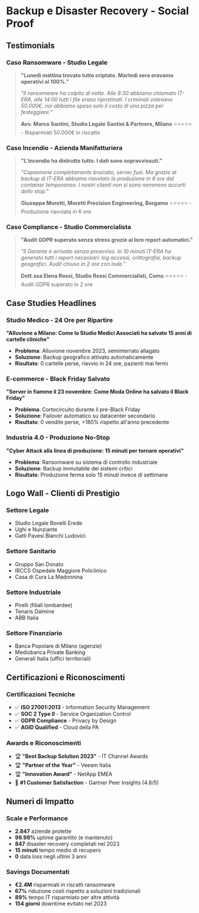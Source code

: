 # Backup e Disaster Recovery - Social Proof

## Testimonials

### Caso Ransomware - Studio Legale
> **"Lunedì mattina trovato tutto criptato. Martedì sera eravamo operativi al 100%."**
> 
> *"Il ransomware ha colpito di notte. Alle 8:30 abbiamo chiamato IT-ERA, alle 14:00 tutti i file erano ripristinati. I criminali volevano 50.000€, noi abbiamo speso solo il costo di una pizza per festeggiare."*
> 
> **Avv. Marco Santini, Studio Legale Santini & Partners, Milano**
> ⭐⭐⭐⭐⭐ - Risparmiati 50.000€ in riscatto

### Caso Incendio - Azienda Manifatturiera
> **"L'incendio ha distrutto tutto. I dati sono sopravvissuti."**
> 
> *"Capannone completamente bruciato, server fusi. Ma grazie al backup di IT-ERA abbiamo riavviato la produzione in 6 ore dal container temporaneo. I nostri clienti non si sono nemmeno accorti dello stop."*
> 
> **Giuseppe Moretti, Moretti Precision Engineering, Bergamo**
> ⭐⭐⭐⭐⭐ - Produzione riavviata in 6 ore

### Caso Compliance - Studio Commercialista
> **"Audit GDPR superato senza stress grazie ai loro report automatici."**
> 
> *"Il Garante è arrivato senza preavviso. In 10 minuti IT-ERA ha generato tutti i report necessari: log accessi, crittografia, backup geografici. Audit chiuso in 2 ore con lode."*
> 
> **Dott.ssa Elena Rossi, Studio Rossi Commercialisti, Como**
> ⭐⭐⭐⭐⭐ - Audit GDPR superato in 2 ore

## Case Studies Headlines

### Studio Medico - 24 Ore per Ripartire
**"Alluvione a Milano: Come lo Studio Medici Associati ha salvato 15 anni di cartelle cliniche"**
- **Problema**: Alluvione novembre 2023, seminterrato allagato
- **Soluzione**: Backup geografico attivato automaticamente
- **Risultato**: 0 cartelle perse, riavvio in 24 ore, pazienti mai fermi

### E-commerce - Black Friday Salvato
**"Server in fiamme il 23 novembre: Come Moda Online ha salvato il Black Friday"**
- **Problema**: Cortocircuito durante il pre-Black Friday
- **Soluzione**: Failover automatico su datacenter secondario
- **Risultato**: 0 vendite perse, +180% rispetto all'anno precedente

### Industria 4.0 - Produzione No-Stop
**"Cyber Attack alla linea di produzione: 15 minuti per tornare operativi"**
- **Problema**: Ransomware su sistema di controllo industriale
- **Soluzione**: Backup immutabile dei sistemi critici
- **Risultato**: Produzione ferma solo 15 minuti invece di settimane

## Logo Wall - Clienti di Prestigio

### Settore Legale
- Studio Legale Bonelli Erede
- Ughi e Nunziante
- Gatti Pavesi Bianchi Ludovici

### Settore Sanitario  
- Gruppo San Donato
- IRCCS Ospedale Maggiore Policlinico
- Casa di Cura La Madonnina

### Settore Industriale
- Pirelli (filiali lombardee)
- Tenaris Dalmine
- ABB Italia

### Settore Finanziario
- Banca Popolare di Milano (agenzie)
- Mediobanca Private Banking
- Generali Italia (uffici territoriali)

## Certificazioni e Riconoscimenti

### Certificazioni Tecniche
- ✅ **ISO 27001:2013** - Information Security Management
- ✅ **SOC 2 Type II** - Service Organization Control  
- ✅ **GDPR Compliance** - Privacy by Design
- ✅ **AGID Qualified** - Cloud della PA

### Awards e Riconoscimenti
- 🏆 **"Best Backup Solution 2023"** - IT Channel Awards
- 🏆 **"Partner of the Year"** - Veeam Italia
- 🏆 **"Innovation Award"** - NetApp EMEA
- 🥇 **#1 Customer Satisfaction** - Gartner Peer Insights (4.8/5)

## Numeri di Impatto

### Scale e Performance
- **2.847** aziende protette
- **99.99%** uptime garantito (e mantenuto)
- **847** disaster recovery completati nel 2023
- **15 minuti** tempo medio di recupero
- **0** data loss negli ultimi 3 anni

### Savings Documentati  
- **€2.4M** risparmiati in riscatti ransomware
- **67%** riduzione costi rispetto a soluzioni tradizionali
- **89%** tempo IT risparmiato per altre attività
- **154 giorni** downtime evitato nel 2023